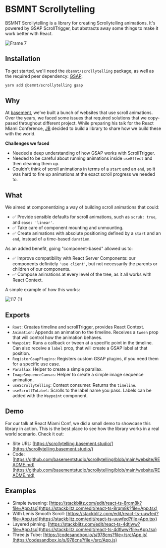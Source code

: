 # BSMNT Scrollytelling

BSMNT Scrollytelling is a library for creating Scrollytelling animations. It's powered by GSAP ScrollTrigger, but abstracts away some things to make it work better with React.

![Frame 7](https://user-images.githubusercontent.com/40034115/233121992-12eb2448-4f62-4cba-b9a3-c0d3e9233aa7.jpg)

## Installation

To get started, we'll need the `@bsmnt/scrollytelling` package, as well as the required peer dependency: [GSAP](https://greensock.com/docs/).

```zsh
yarn add @bsmnt/scrollytelling gsap
```

## Why

At [basement](https://basement.studio/), we've built a bunch of websites that use scroll animations. Over the years, we faced some issues that required solutions that we copy-pased throughout different project. While preparing his talk for the React Miami Conference, [JB](https://twitter.com/julianbenegas8) decided to build a library to share how we build these with the world.

**Challenges we faced**

- Needed a deep understanding of how GSAP works with ScrollTrigger.
- Needed to be careful about running animations inside `useEffect` and then cleaning them up.
- Couldn’t think of scroll animations in terms of a `start` and an `end`, so it was hard to fire up animations at the exact scroll progress we needed to.

## What

We aimed at componentizing a way of building scroll animations that could:

- ✅ Provide sensible defaults for scroll animations, such as `scrub: true`, and `ease: 'linear'`.
- ✅ Take care of component mounting and unmounting.
- ✅ Create animations with absolute positioning defined by a `start` and an `end`, instead of a time-based `duration`.

As an added benefit, going "component-based" allowed us to:

- ✅ Improve compatibility with React Server Components: our components definitely `'use client'`, but not necessarily the parents or children of our components.
- ✅ Compose animations at every level of the tree, as it all works with React Context.

A simple example of how this works:

![117 (1)](https://user-images.githubusercontent.com/40034115/233122199-a201e5a0-20d0-4538-a681-a7e9d6f539bb.png)

## Exports

- `Root`: Creates timeline and scrollTrigger, provides React Context.
- `Animation`: Appends an animation to the timeline. Receives a `tween` prop that will control how the animation behaves.
- `Waypoint`: Runs a callback or tween at a specific point in the timeline. Can also receive a `label` prop, that will create a GSAP label at that position. 
- `RegisterGsapPlugins`: Registers custom GSAP plugins, if you need them for a specific use case.
- `Parallax`: Helper to create a simple parallax.
- `ImageSequenceCanvas`: Helper to create a simple image sequence animation.
- `useScrollytelling`: Context consumer. Returns the `timeline`.
- `useScrollToLabel`: Scrolls to the label name you pass. Labels can be added with the `Waypoint` component.

## Demo

For our talk at React Miami Conf, we did a small demo to showcase this library in action. This is the best place to see how the library works in a real world scenario. Check it out:

- Site URL: [https://scrollytelling.basement.studio/](https://scrollytelling.basement.studio/)
- Code: [https://github.com/basementstudio/scrollytelling/blob/main/website/README.md](https://github.com/basementstudio/scrollytelling/blob/main/website/README.md)

## Examples

- Simple tweening: [https://stackblitz.com/edit/react-ts-8rqm8k?file=App.tsx](https://stackblitz.com/edit/react-ts-8rqm8k?file=App.tsx)
- With Lenis Smooth Scroll: [https://stackblitz.com/edit/react-ts-uuwfed?file=App.tsx](https://stackblitz.com/edit/react-ts-uuwfed?file=App.tsx)
- Layered pinning: [https://stackblitz.com/edit/react-ts-4dtlww?file=App.tsx](https://stackblitz.com/edit/react-ts-4dtlww?file=App.tsx)
- Three.js Tube: [https://codesandbox.io/s/978cns?file=/src/App.js](https://codesandbox.io/s/978cns?file=/src/App.js)
